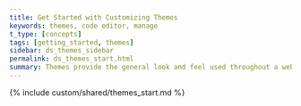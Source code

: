 ```yaml
---
title: Get Started with Customizing Themes
keywords: themes, code editor, manage
t_type: [concepts]
tags: [getting_started, themes]
sidebar: ds_themes_sidebar
permalink: ds_themes_start.html
summary: ​Themes provide the general look and feel used throughout a website. While Weebly provides a number of great themes, you may find you want to change a few things in a theme. Or maybe you want to change everything! You can do those and everything in between.
---
```

{% include custom/shared/themes_start.md %}